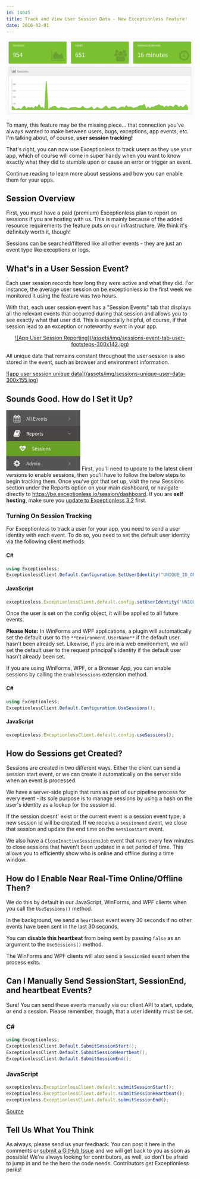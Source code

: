 ```yaml
---
id: 14045
title: Track and View User Session Data - New Exceptionless Feature!
date: 2016-02-01
---
```

![app user session logging](/assets/img/news/sessions-dashboard-header2-1024x411.png)

To many, this feature may be the missing piece... that connection you've always wanted to make between users, bugs, exceptions, app events, etc. I'm talking about, of course, **user session tracking!**

That's right, you can now use Exceptionless to track users as they use your app, which of course will come in super handy when you want to know exactly what they did to stumble upon or cause an error or trigger an event.

Continue reading to learn more about sessions and how you can enable them for your apps.

<!--more-->

## Session Overview

First, you must have a paid (premium) Exceptionless plan to report on sessions if you are hosting with us. This is mainly because of the added resource requirements the feature puts on our infrastructure. We think it's definitely worth it, though!

Sessions can be searched/filtered like all other events - they are just an event type like exceptions or logs.

## What's in a User Session Event?

Each user session records how long they were active and what they did. For instance, the average user session on be.exceptionless.io the first week we monitored it using the feature was two hours.

With that, each user session event has a "Session Events" tab that displays all the relevant events that occurred during that session and allows you to see exactly what that user did. This is especially helpful, of course, if that session lead to an exception or noteworthy event in your app.

<p style="text-align: center;">
  <a href="/assets/img/news/sessions-event-tab-user-footsteps.jpg" rel="attachment wp-att-14046">![App User Session Reporting](/assets/img/sessions-event-tab-user-footsteps-300x142.jpg)</a>
</p>

<p style="text-align: left;">
  All unique data that remains constant throughout the user session is also stored in the event, such as browser and environment information.
</p>

<p style="text-align: left;">
  <a href="/assets/img/news/sessions-unique-user-data.jpg" rel="attachment wp-att-14047">![app user session unique data](/assets/img/sessions-unique-user-data-300x155.jpg)</a>
</p>

<h2 style="text-align: left;">
  Sounds Good. How do I Set it Up?
</h2>

![sessions-dashboard-nav](/assets/img/news/sessions-dashboard-nav.jpg) First, you'll need to update to the latest client versions to enable sessions, then you'll have to follow the below steps to begin tracking them. Once you've got that set up, visit the new Sessions section under the Reports option on your main dashboard, or navigate directly to https://be.exceptionless.io/session/dashboard. If you are **self hosting**, make sure you <a href="/new-releases-for-all-the-codes-exceptionless-3-2/" target="_blank">update to Exceptionless 3.2</a> first.

### Turning On Session Tracking

For Exceptionless to track a user for your app, you need to send a user identity with each event. To do so, you need to set the default user identity via the following client methods:

#### C#

```cs
using Exceptionless;
ExceptionlessClient.Default.Configuration.SetUserIdentity("UNIQUE_ID_OR_EMAIL_ADDRESS", "Display Name");
```

#### JavaScript

```js
exceptionless.ExceptionlessClient.default.config.setUserIdentity('UNIQUE_ID_OR_EMAIL_ADDRESS', 'Display Name');
```

Once the user is set on the config object, it will be applied to all future events.

**Please Note:** In WinForms and WPF applications, a plugin will automatically set the default user to the `**Environment.UserName**` if the default user hasn't been already set. Likewise, if you are in a web environment, we will set the default user to the request principal's identity if the default user hasn't already been set.

If you are using WinForms, WPF, or a Browser App, you can enable sessions by calling the `EnableSessions` extension method.

#### C#

```cs
using Exceptionless;
ExceptionlessClient.Default.Configuration.UseSessions();
```

#### JavaScript

```js
exceptionless.ExceptionlessClient.default.config.useSessions();
```

## How do Sessions get Created?

Sessions are created in two different ways. Either the client can send a session start event, or we can create it automatically on the server side when an event is processed.

We have a server-side plugin that runs as part of our pipeline process for every event - its sole purpose is to manage sessions by using a hash on the user's identity as a lookup for the session id.

If the session doesnt' exist or the current event is a session event type, a new session id will be created. If we receive a `sessionend` event, we close that session and update the end time on the `sessionstart` event.

We also have a `CloseInactiveSessionsJob` event that runs every few minutes to close sessions that haven't been updated in a set period of time. This allows you to efficiently show who is online and offline during a time window.

## How do I Enable Near Real-Time Online/Offline Then?

We do this by default in our JavaScript, WinForms, and WPF clients when you call the `UseSessions()` method.

In the background, we send a `heartbeat` event every 30 seconds if no other events have been sent in the last 30 seconds.

You can **disable this heartbeat** from being sent by passing `false` as an argument to the `UseSessions()` method.

The WinForms and WPF clients will also send a `SessionEnd` event when the process exits.

## Can I Manually Send SessionStart, SessionEnd, and heartbeat Events?

Sure! You can send these events manually via our client API to start, update, or end a session. Please remember, though, that a user identity must be set.

### C#

```cs
using Exceptionless;
ExceptionlessClient.Default.SubmitSessionStart();
ExceptionlessClient.Default.SubmitSessionHeartbeat();
ExceptionlessClient.Default.SubmitSessionEnd();
```

### JavaScript

```js
exceptionless.ExceptionlessClient.default.submitSessionStart();
exceptionless.ExceptionlessClient.default.submitSessionHeartbeat();
exceptionless.ExceptionlessClient.default.submitSessionEnd();
```

<a href="https://github.com/exceptionless/Exceptionless.JavaScript/blob/v1.6.4/src/ExceptionlessClient.ts#L112-L128" target="_blank">Source</a>

## Tell Us What You Think

As always, please send us your feedback. You can post it here in the comments or <a href="https://github.com/exceptionless" target="_blank">submit a GitHub Issue</a> and we will get back to you as soon as possible! We're always looking for contributors, as well, so don't be afraid to jump in and be the hero the code needs. Contributors get Exceptionless perks!
